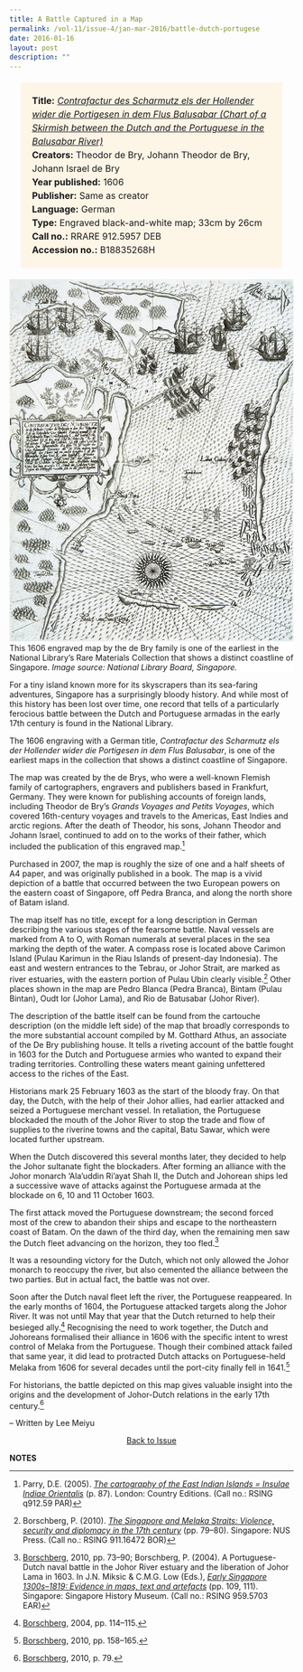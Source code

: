 ```yaml
---
title: A Battle Captured in a Map
permalink: /vol-11/issue-4/jan-mar-2016/battle-dutch-portugese
date: 2016-01-16
layout: post
description: ""
---
```

<span style="background-colour: #fdf5e6; padding: 20px; margin: 20px; background:#fdf5e6; display:block; font-size:1rem; line-height:1.5rem;"><b>Title:</b> <i><a href="https://www.nas.gov.sg/archivesonline/maps_building_plans/record-details/1745190b-1fcc-11ea-a1ea-001a4a5ba61b">Contrafactur des Scharmutz els der Hollender wider die Portigesen in dem Flus Balusabar (Chart of a Skirmish between the Dutch and the Portuguese in the Balusabar River)</a></i>
<br>
<b>Creators:</b> Theodor de Bry, Johann Theodor de Bry, Johann Israel de Bry
<br>
<b>Year published:</b> 1606
<br>
<b>Publisher:</b> Same as creator
<br>
<b>Language:</b> German
<br>
<b>Type:</b> Engraved black-and-white map; 33cm by 26cm
<br>
<b>Call no.:</b> RRARE 912.5957 DEB
<br>
<b>Accession no.:</b> B18835268H</span>

<div style="background-color: white;"><img style="width:600px" src="/images/vol-11-issue-4/battle-captured-in-a-map/01_battlemap.jpg">This 1606 engraved map by the de Bry family is one of the earliest in the National Library’s Rare Materials Collection that shows a distinct coastline of Singapore. <i>Image source: National Library Board, Singapore.</i></div>

For a tiny island known more for its skyscrapers than its sea-faring adventures, Singapore has a surprisingly bloody history. And while most of this history has been lost over time, one record that tells of a particularly ferocious battle between the Dutch and Portuguese armadas in the early 17th century is found in the National Library.

The 1606 engraving with a German title, *Contrafactur des Scharmutz els der Hollender wider die Portigesen in dem Flus Balusabar*, is one of the earliest maps in the collection that shows a distinct coastline of Singapore.

The map was created by the de Brys, who were a well-known Flemish family of cartographers, engravers and publishers based in Frankfurt, Germany. They were known for publishing accounts of foreign lands, including Theodor de Bry’s *Grands Voyages and Petits Voyages*, which covered 16th-century voyages and travels to the Americas, East Indies and arctic regions. After the death of Theodor, his sons, Johann Theodor and Johann Israel, continued to add on to the works of their father, which included the publication of this engraved map.[^1]

Purchased in 2007, the map is roughly the size of one and a half sheets of A4 paper, and was originally published in a book. The map is a vivid depiction of a battle that occurred between the two European powers on the eastern coast of Singapore, off Pedra Branca, and along the north shore of Batam island.

The map itself has no title, except for a long description in German describing the various stages of the fearsome battle. Naval vessels are marked from A to O, with Roman numerals at several places in the sea marking the depth of the water. A compass rose is located above Carimon Island (Pulau Karimun in the Riau Islands of present-day Indonesia). The east and western entrances to the Tebrau, or Johor Strait, are marked as river estuaries, with the eastern portion of Pulau Ubin clearly visible.[^2] Other places shown in the map are Pedro Blanca (Pedra Branca), Bintam (Pulau Bintan), Oudt Ior (Johor Lama), and Rio de Batusabar (Johor River).

The description of the battle itself can be found from the cartouche description (on the middle left side) of the map that broadly corresponds to the more substantial account compiled by M. Gotthard Athus, an associate of the De Bry publishing house. It tells a riveting account of the battle fought in 1603 for the Dutch and Portuguese armies who wanted to expand their trading territories. Controlling these waters meant gaining unfettered access to the riches of the East.

Historians mark 25 February 1603 as the start of the bloody fray. On that day, the Dutch, with the help of their Johor allies, had earlier attacked and seized a Portuguese merchant vessel. In retaliation, the Portuguese blockaded the mouth of the Johor River to stop the trade and flow of supplies to the riverine towns and the capital, Batu Sawar, which were located further upstream.

When the Dutch discovered this several months later, they decided to help the Johor sultanate fight the blockaders. After forming an alliance with the Johor monarch ‘Ala’uddin Ri’ayat Shah II, the Dutch and Johorean ships led a successive wave of attacks against the Portuguese armada at the blockade on 6, 10 and 11 October 1603.

The first attack moved the Portuguese downstream; the second forced most of the crew to abandon their ships and escape to the northeastern coast of Batam. On the dawn of the third day, when the remaining men saw the Dutch fleet advancing on the horizon, they too fled.[^3]

It was a resounding victory for the Dutch, which not only allowed the Johor monarch to reoccupy the river, but also cemented the alliance between the two parties. But in actual fact, the battle was not over.

Soon after the Dutch naval fleet left the river, the Portuguese reappeared. In the early months of 1604, the Portuguese attacked targets along the Johor River. It was not until May that year that the Dutch returned to help their besieged ally.[^4] Recognising the need to work together, the Dutch and Johoreans formalised their alliance in 1606 with the specific intent to wrest control of Melaka from the Portuguese. Though their combined attack failed that same year, it did lead to protracted Dutch attacks on Portuguese-held Melaka from 1606 for several decades until the port-city finally fell in 1641.[^5]

For historians, the battle depicted on this map gives valuable insight into the origins and the development of Johor-Dutch relations in the early 17th century.[^6]

– Written by Lee Meiyu

<a href="/vol-11/issue-4/jan-mar-2016/"><center>Back to Issue</center></a>

**NOTES**

[^1]:Parry, D.E. (2005). *[The cartography of the East Indian Islands = Insulae Indiae Orientalis](http://eservice.nlb.gov.sg/item_holding_s.aspx?bid=12669569)* (p. 87). London: Country Editions. (Call no.: RSING q912.59 PAR)

[^2]:Borschberg, P. (2010). *[The Singapore and Melaka Straits: Violence, security and diplomacy in the 17th century](http://eservice.nlb.gov.sg/item_holding_s.aspx?bid=13218095)* (pp. 79–80). Singapore: NUS Press. (Call no.: RSING 911.16472 BOR)

[^3]:[Borschberg](http://eservice.nlb.gov.sg/item_holding_s.aspx?bid=13218095), 2010, pp. 73–90; Borschberg, P. (2004). A Portuguese-Dutch naval battle in the Johor River estuary and the liberation of Johor Lama in 1603. In J.N. Miksic & C.M.G. Low (Eds.), *[Early Singapore 1300s–1819: Evidence in maps, text and artefacts](http://eservice.nlb.gov.sg/item_holding_s.aspx?bid=12284523)* (pp. 109, 111). Singapore: Singapore History Museum. (Call no.: RSING 959.5703 EAR)

[^4]:[Borschberg](http://eservice.nlb.gov.sg/item_holding_s.aspx?bid=12284523), 2004, pp. 114–115.

[^5]:[Borschberg](http://eservice.nlb.gov.sg/item_holding_s.aspx?bid=13218095), 2010, pp. 158–165.

[^6]:[Borschberg](http://eservice.nlb.gov.sg/item_holding_s.aspx?bid=13218095), 2010, p. 79.